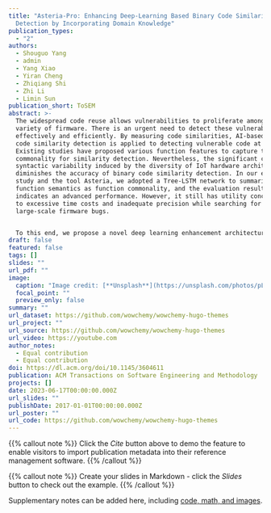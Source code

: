 ```yaml
---
title: "Asteria-Pro: Enhancing Deep-Learning Based Binary Code Similarity
  Detection by Incorporating Domain Knowledge"
publication_types:
  - "2"
authors:
  - Shouguo Yang
  - admin
  - Yang Xiao
  - Yiran Cheng
  - Zhiqiang Shi
  - Zhi Li
  - Limin Sun
publication_short: ToSEM
abstract: >-
  The widespread code reuse allows vulnerabilities to proliferate among a vast
  variety of firmware. There is an urgent need to detect these vulnerable code
  effectively and efficiently. By measuring code similarities, AI-based binary
  code similarity detection is applied to detecting vulnerable code at scale.
  Existing studies have proposed various function features to capture the
  commonality for similarity detection. Nevertheless, the significant code
  syntactic variability induced by the diversity of IoT hardware architectures
  diminishes the accuracy of binary code similarity detection. In our earlier
  study and the tool Asteria, we adopted a Tree-LSTM network to summarize
  function semantics as function commonality, and the evaluation result
  indicates an advanced performance. However, it still has utility concerns due
  to excessive time costs and inadequate precision while searching for
  large-scale firmware bugs.


  To this end, we propose a novel deep learning enhancement architecture by incorporating domain knowledge-based pre-filtration and re-ranking modules, and develop a prototype named Asteria-Pro based on Asteria. The pre-filtration module eliminates dissimilar functions, thus reducing the subsequent deep learning model calculations. The re-ranking module boosts the rankings of vulnerable functions among candidates generated by the deep learning model. Our evaluation indicates that the pre-filtration module cuts the calculation time by 96.9%, and the re-ranking module improves MRR and Recall by 23.71% and 36.4%, respectively. By incorporating these modules, Asteria-Pro outperforms existing state-of-the-art approaches in the bug search task by a significant margin. Furthermore, our evaluation shows that embedding baseline methods with pre-filtration and re-ranking modules significantly improves their precision. We conduct a large-scale real-world firmware bug search, and Asteria-Pro manages to detect 1,482 vulnerable functions with a high precision 91.65%.
draft: false
featured: false
tags: []
slides: ""
url_pdf: ""
image:
  caption: "Image credit: [**Unsplash**](https://unsplash.com/photos/pLCdAaMFLTE)"
  focal_point: ""
  preview_only: false
summary: ""
url_dataset: https://github.com/wowchemy/wowchemy-hugo-themes
url_project: ""
url_source: https://github.com/wowchemy/wowchemy-hugo-themes
url_video: https://youtube.com
author_notes:
  - Equal contribution
  - Equal contribution
doi: https://dl.acm.org/doi/10.1145/3604611
publication: ACM Transactions on Software Engineering and Methodology
projects: []
date: 2023-06-17T00:00:00.000Z
url_slides: ""
publishDate: 2017-01-01T00:00:00.000Z
url_poster: ""
url_code: https://github.com/wowchemy/wowchemy-hugo-themes
---
```


{{% callout note %}}
Click the _Cite_ button above to demo the feature to enable visitors to import publication metadata into their reference management software.
{{% /callout %}}

{{% callout note %}}
Create your slides in Markdown - click the _Slides_ button to check out the example.
{{% /callout %}}

Supplementary notes can be added here, including [code, math, and images](https://wowchemy.com/docs/writing-markdown-latex/).
